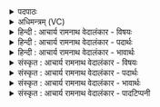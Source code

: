 <details><summary>पदपाठः</summary>

इ꣣माः꣢। उ꣣। वाम्। दि꣡वि꣢꣯ष्टयः। उ꣣स्रा꣢। उ꣣। स्रा꣢। ह꣣वन्ते। अश्विना। अय꣢म्। वा꣣म्। अह्वे। अ꣡व꣢꣯से। श꣣चीवसू। शची। वसूइ꣡ति꣢। वि꣡शं꣢꣯विशम्। वि꣡श꣢꣯म्। वि꣣शम्। हि꣢। ग꣡च्छ꣢꣯थः। ७५३।
</details>

<details><summary>अधिमन्त्रम् (VC)</summary>

- अश्विनौ
- वसिष्ठो मैत्रावरुणिः
- प्रगाथः(विषमा बृहती, समा सतोबृहती)
- मध्यमः
</details>

<details><summary>हिन्दी : आचार्य रामनाथ वेदालंकार - विषयः</summary>

‘अश्विनौ’देवतावाली प्रथम ऋचा पूर्वार्चिक में क्रमाङ्क ३०४ पर परमात्मा-जीवात्मा और अध्यापक-उपदेशक के पक्ष में व्याख्यात हो चुकी है। यहाँ राष्ट्र की उन्नति के लिए ब्राह्मण-क्षत्रियों का आह्वान किया गया है।
</details>

<details><summary>हिन्दी : आचार्य रामनाथ वेदालंकार - पदार्थः</summary>

पदार्थान्वयभाषाः -  हे(अश्विना)ज्ञान एवं रक्षा से व्याप्त होनेवाले ब्राह्मण और क्षत्रियो! (इमाः उ)ये(दिविष्टयः)यश के प्रकाश की इच्छुक(उस्राः)प्रजाएँ(वाम्)तुम निवासकों को(हवन्ते)पुकार रही हैं। हे(शचीवसू)कर्म-धन और प्रज्ञा-धन के धनियो! (अयम्)यह मैं भी(अवसे)रक्षा के लिए(वाम्)तुम्हें(अह्वे)पुकारता हूँ, (हि)क्योंकि,तुम(विशं विशम्)प्रत्येक प्रजा के पास(गच्छथः)पहुँचा करते हो ॥१॥
</details>

<details><summary>हिन्दी : आचार्य रामनाथ वेदालंकार - भावार्थः</summary>

भावार्थभाषाः -  जहाँ ब्रह्म और क्षत्र एक साथ मिलकर रहते हैं,उस राष्ट्र को मैं पुण्यवान् समझता हूँ(य० २०।२५)। इस वेदोक्ति के अनुसार जो ब्राह्मण और क्षत्रिय राष्ट्र को सौभाग्यशाली बनाने के योग्य होते हैं,उनका संरक्षण सब प्रजाओं को प्राप्त करना चाहिए ॥१॥
</details>

<details><summary>संस्कृत : आचार्य रामनाथ वेदालंकार - विषयः</summary>

तत्र अश्विदेवताका प्रथमा ऋक् पूर्वार्चिके ३०४ क्रमाङ्के परमात्मजीवात्मपक्षेऽध्यापकोपदेशकपक्षे च व्याख्याता। अत्र राष्ट्रोन्नतये ब्राह्मणक्षत्रियौ आह्वयति।
</details>

<details><summary>संस्कृत : आचार्य रामनाथ वेदालंकार - पदार्थः</summary>

पदार्थान्वयभाषाः -  हे(अश्विना)ज्ञानेन रक्षया च व्याप्तिमन्तौ ब्राह्मणक्षत्रियौ! (इमाः उ)एताः खलु(दिविष्टयः)यशःप्रकाशेच्छवः प्रजाः(उस्रा वाम्)वासकौ युवाम्(हवन्ते)आह्वयन्ति। हे(शचीवसू)कर्मधनौ प्रज्ञाधनौ वा! (अयम्)एषः अहमपि(अवसे)रक्षणाय(वाम्)युवाम्(अह्वे)आह्वयामि, (हि)यतः,युवाम्(विशं विशं)प्रजां प्रजाम्(गच्छथः)प्राप्नुथः ॥१॥
</details>

<details><summary>संस्कृत : आचार्य रामनाथ वेदालंकार - भावार्थः</summary>

भावार्थभाषाः -  यत्र॒ ब्रह्म॑ च क्ष॒त्रं च॑ स॒म्यञ्चौ॒ चर॑तः स॒ह। तं लो॒कं पुण्यं॒ प्रज्ञे॑ष॒म्(य० २०।२५)इति श्रुत्युक्तदिशा यौ ब्राह्मणक्षत्रियौ राष्ट्रं सौभाग्यशालिनं कर्तुमर्हतः,तयोः संरक्षणं सर्वाभिः प्रजाभिः प्राप्तव्यम् ॥१॥
</details>

<details><summary>संस्कृत : आचार्य रामनाथ वेदालंकार - पादटिप्पनी</summary>

टिप्पणी:   १.ऋ० ७।७४।१,साम० ३०४।
</details>